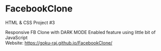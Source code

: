 # FacebookClone
HTML &amp; CSS Project #3

Responsive FB Clone with DARK MODE Enabled feature using little bit of JavaScript <br>
Website: https://goku-raj.github.io/FacebookClone/
